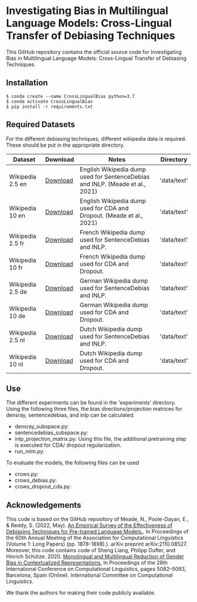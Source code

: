 # Investigating Bias in Multilingual Language Models: Cross-Lingual Transfer of Debiasing Techniques
This GitHub repository contains the official source code for Investigating Bias in Multilingual Language Models: Cross-Lingual Transfer of Debiasing Techniques.

## Installation
```
$ conda create --name CrossLingualBias python=3.7
$ conda activate CrossLingualBias
$ pip install -r requirements.txt
```

## Required Datasets
For the different debiasing techniques, different wikipedia data is required. These should be put in the appropriate directory.


|Dataset | Download | Notes | Directory|
|--------|----------|-------|----------|
|Wikipedia 2.5 en |[Download](https://drive.google.com/file/d/1nGcRFOBep_M7HjvC_qM-9JFee_rWQRQO/view?usp=sharing)| English Wikipedia dump used for SentenceDebias and INLP. (Meade et al., 2021) |'data/text'|
|Wikipedia 10 en  |[Download](https://drive.google.com/file/d/1yQbZMGuUa3taP_xoGThRq0vkb9Kj0uC-/view?usp=sharing)| English Wikipedia dump used for CDA and Dropout. (Meade et al., 2021) |'data/text'|
|Wikipedia 2.5 fr |[Download](https://drive.google.com/file/d/1TAQYkB9kniSX5-2IppPJR8xiTbMFRwrx/view?usp=sharing)| French Wikipedia dump used for SentenceDebias and INLP. |'data/text'|
|Wikipedia 10 fr  |[Download](https://drive.google.com/file/d/1HEQ-55kH4BIGBHU_84FsyMZwLg3kgwJX/view?usp=sharing)| French Wikipedia dump used for CDA and Dropout. |'data/text'|
|Wikipedia 2.5 de |[Download](https://drive.google.com/file/d/1RRizrCShzT7yk8hRMDN6Zj-HoyfqQkPt/view?usp=sharing)| German Wikipedia dump used for SentenceDebias and INLP. |'data/text'|
|Wikipedia 10 de  |[Download](https://drive.google.com/file/d/1pvKXfK-oyfE-_j1M3BL4LD94XT10p4go/view?usp=sharing)| German Wikipedia dump used for CDA and Dropout. |'data/text'|
|Wikipedia 2.5 nl |[Download](https://drive.google.com/file/d/1jCUWl0kT0TJsljeMZvZEkC4tEWjSxMM8/view?usp=sharing)| Dutch Wikipedia dump used for SentenceDebias and INLP. |'data/text'|
|Wikipedia 10 nl  |[Download](https://drive.google.com/file/d/1Mhn0kG2MZi36CNImBNDhiiNSXh-h9-Uc/view?usp=sharing)| Dutch Wikipedia dump used for CDA and Dropout. |'data/text'|

## Use
The different experiments can be found in the 'experiments' directory. Using the following three files, the bias directions/projection matrices for densray, sentencedebias, and inlp can be calculated.
* densray_subspace.py: 
* sentencedebias_subspace.py: 
* inlp_projection_matrix.py:
Using this file, the additional pretraining step is executed for CDA/ dropout regularization.
* run_mlm.py:

To evaluate the models, the following files can be used
* crows.py: 
* crows_debias.py: 
* crows_dropout_cda.py: 


## Acknowledgements
This code is based on the GitHub repository of Meade, N., Poole-Dayan, E., & Reddy, S. (2022, May). [An Empirical Survey of the Effectiveness of Debiasing Techniques for Pre-trained Language Models.](https://github.com/McGill-NLP/bias-bench/tree/main). In Proceedings of the 60th Annual Meeting of the Association for Computational Linguistics (Volume 1: Long Papers) (pp. 1878-1898).). arXiv preprint arXiv:2110.08527. <br>
Moreover, this code contains code of Sheng Liang, Philipp Dufter, and Hinrich Schütze. 2020. [Monolingual and Multilingual Reduction of Gender Bias in Contextualized Representations.](https://github.com/liangsheng02/densray-debiasing/tree/publish) In Proceedings of the 28th International Conference on Computational Linguistics, pages 5082–5093, Barcelona, Spain (Online). International Committee on Computational Linguistics.

We thank the authors for making their code publicly available.
